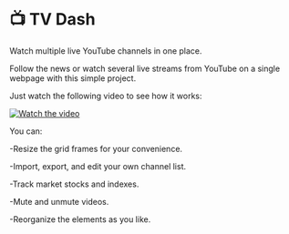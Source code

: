 # 📺 TV Dash
Watch multiple live YouTube channels in one place.

Follow the news or watch several live streams from YouTube on a single webpage with this simple project.

Just watch the following video to see how it works:

  [![Watch the video](https://img.youtube.com/vi/arqPg0T0Kz0/maxresdefault.jpg)](https://youtu.be/87D_MNrtBYs)


  You can:

  -Resize the grid frames for your convenience. 

  -Import, export, and edit your own channel list.

  -Track market stocks and indexes.

  -Mute and unmute videos.

  -Reorganize the elements as you like.
